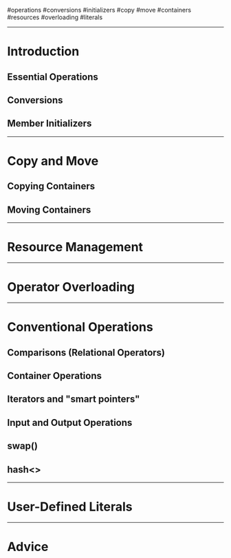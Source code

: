 #operations #conversions #initializers #copy #move #containers #resources #overloading #literals

---
# Introduction

## Essential Operations

## Conversions

## Member Initializers

---
# Copy and Move

## Copying Containers

## Moving Containers

---
# Resource Management

---
# Operator Overloading

---
# Conventional Operations

## Comparisons (Relational Operators)

## Container Operations

## Iterators and "smart pointers"

## Input and Output Operations

## swap()

## hash<>

---
# User-Defined Literals

---
# Advice